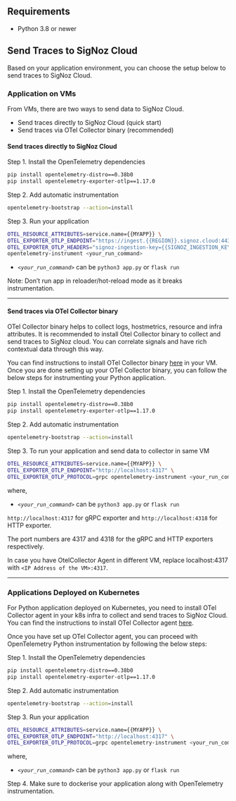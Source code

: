 ## Requirements

- Python 3.8 or newer

## Send Traces to SigNoz Cloud

Based on your application environment, you can choose the setup below to send traces to SigNoz Cloud.

### Application on VMs

From VMs, there are two ways to send data to SigNoz Cloud.

- Send traces directly to SigNoz Cloud (quick start)
- Send traces via OTel Collector binary (recommended)

#### **Send traces directly to SigNoz Cloud**

Step 1. Install the OpenTelemetry dependencies

```bash
pip install opentelemetry-distro==0.38b0
pip install opentelemetry-exporter-otlp==1.17.0
```

Step 2. Add automatic instrumentation

```bash
opentelemetry-bootstrap --action=install
```

Step 3. Run your application

```bash
OTEL_RESOURCE_ATTRIBUTES=service.name={{MYAPP}} \
OTEL_EXPORTER_OTLP_ENDPOINT="https://ingest.{{REGION}}.signoz.cloud:443" \
OTEL_EXPORTER_OTLP_HEADERS="signoz-ingestion-key={{SIGNOZ_INGESTION_KEY}}" \
opentelemetry-instrument <your_run_command>
```
- *`<your_run_command>`* can be `python3 app.py` or `flask run`

Note:
Don’t run app in reloader/hot-reload mode as it breaks instrumentation.

---

#### **Send traces via OTel Collector binary**

OTel Collector binary helps to collect logs, hostmetrics, resource and infra attributes. It is recommended to install Otel Collector binary to collect and send traces to SigNoz cloud. You can correlate signals and have rich contextual data through this way.

You can find instructions to install OTel Collector binary [here](https://signoz.io/docs/tutorial/opentelemetry-binary-usage-in-virtual-machine/) in your VM. Once you are done setting up your OTel Collector binary, you can follow the below steps for instrumenting your Python application.

Step 1. Install the OpenTelemetry dependencies

```bash
pip install opentelemetry-distro==0.38b0
pip install opentelemetry-exporter-otlp==1.17.0
```

Step 2. Add automatic instrumentation

```bash
opentelemetry-bootstrap --action=install
```

Step 3. To run your application and send data to collector in same VM

```bash
OTEL_RESOURCE_ATTRIBUTES=service.name={{MYAPP}} \
OTEL_EXPORTER_OTLP_ENDPOINT="http://localhost:4317" \
OTEL_EXPORTER_OTLP_PROTOCOL=grpc opentelemetry-instrument <your_run_command>
```

where,

- *`<your_run_command>`* can be `python3 app.py` or `flask run`

`http://localhost:4317` for gRPC exporter and `http://localhost:4318` for HTTP exporter.

The port numbers are 4317 and 4318 for the gRPC and HTTP exporters respectively.

In case you have OtelCollector Agent in different VM, replace localhost:4317 with `<IP Address of the VM>:4317`.

---


### Applications Deployed on Kubernetes

For Python application deployed on Kubernetes, you need to install OTel Collector agent in your k8s infra to collect and send traces to SigNoz Cloud. You can find the instructions to install OTel Collector agent [here](https://signoz.io/docs/tutorial/kubernetes-infra-metrics/).

Once you have set up OTel Collector agent, you can proceed with OpenTelemetry Python instrumentation by following the below steps:

Step 1. Install the OpenTelemetry dependencies

```bash
pip install opentelemetry-distro==0.38b0
pip install opentelemetry-exporter-otlp==1.17.0
```

Step 2. Add automatic instrumentation

```bash
opentelemetry-bootstrap --action=install
```

Step 3. Run your application

```bash
OTEL_RESOURCE_ATTRIBUTES=service.name={{MYAPP}} \
OTEL_EXPORTER_OTLP_ENDPOINT="http://localhost:4317" \
OTEL_EXPORTER_OTLP_PROTOCOL=grpc opentelemetry-instrument <your_run_command>
```

where,

- *`<your_run_command>`* can be `python3 app.py` or `flask run`


Step 4. Make sure to dockerise your application along with OpenTelemetry instrumentation.